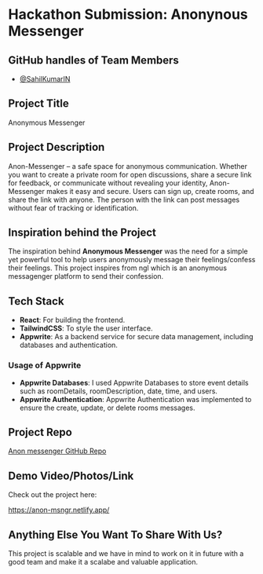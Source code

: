 # Hackathon Submission: Anonynous Messenger

## GitHub handles of Team Members  
- [@SahilKumarIN](https://github.com/SahilKumarIN)

## Project Title
Anonymous Messenger

## Project Description    
Anon-Messenger – a safe space for anonymous communication. Whether you want to create a private room for open discussions, share a secure link for feedback, or communicate without revealing your identity, Anon-Messenger makes it easy and secure. Users can sign up, create rooms, and share the link with anyone. The person with the link can post messages without fear of tracking or identification.

## Inspiration behind the Project  
The inspiration behind **Anonymous Messenger** was the need for a simple yet powerful tool to help users anonymously message their feelings/confess their feelings. This project inspires from ngl which is an anonymous messagenger platform to send their confession.

## Tech Stack    
- **React**: For building the frontend.
- **TailwindCSS**: To style the user interface.
- **Appwrite**: As a backend service for secure data management, including databases and authentication.

### Usage of Appwrite
- **Appwrite Databases**: I used Appwrite Databases to store event details such as roomDetails, roomDescription, date, time, and users.
- **Appwrite Authentication**: Appwrite Authentication was implemented to ensure the create, update, or delete rooms messages.

## Project Repo  
[Anon messenger GitHub Repo](https://github.com/SahilKumarIN/anon-msngr)

## Demo Video/Photos/Link
Check out the project here:


https://anon-msngr.netlify.app/




## Anything Else You Want To Share With Us?
This project is scalable and we have in mind to work on it in future with a good team and make it a scalabe and valuable application.
